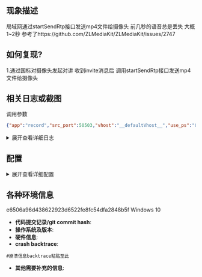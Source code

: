<!--
 请仔细阅读相关注释提示, 请务必根据提示填写相关信息.
 1. 信息不完整会影响问题的解决速度.
 1. 乱七八糟的渲染格式也会影响开发者心情, 同样会影响问题的解决. 提交前请务必点击 Preview/预览下反馈的显示效果.
 1. 不要删除模版内容, 模版的注释部分的内容不会显示，不需要删除，直接在各部分注释外面补充相关信息即可.
 -->

<!--
 markdown 语法参考:
 * https://docs.github.com/cn/get-started/writing-on-github/getting-started-with-writing-and-formatting-on-github/basic-writing-and-formatting-syntax
 * https://docs.github.com/en/get-started/writing-on-github/getting-started-with-writing-and-formatting-on-github/basic-writing-and-formatting-syntax
 -->

## 现象描述
 局域网通过startSendRtp接口发送mp4文件给摄像头 前几秒的语音总是丢失 大概1~2秒
参考了https://github.com/ZLMediaKit/ZLMediaKit/issues/2747
<!--
 在使用什么功能产生的问题? 其异常表现是什么?
 如: 在测试 WebRTC 功能时, 使用 Chrome 浏览器访问 ZLMediait 自带网页播放 FFmpeg 以 RTSP 协议推送的图像有卡顿/花屏.
 -->

## 如何复现?
1.通过国标对摄像头发起对讲 收到invite消息后 调用startSendRtp接口发送mp4文件给摄像头
<!--
  明确的复现步骤对快速解决问题极有帮助.
  格式参考:
    1. 首先 ...
    1. 然后 ...
    1. 期望 ..., 结果 ...
  -->

## 相关日志或截图
调用参数 
```json
{"app":"record","src_port":50503,"vhost":"__defaultVhost__","use_ps":"0","is_udp":"0","pt":8,"stream":"002.mp4","ssrc":"0000000115","only_audio":"1","from_mp4":"1"}
```
<!--
  由于日志通长较长, 建议将日志信息填写到下面的 "日志内容..."

  如果是程序异常崩溃/终止, 相关调用栈信息也极为有用, 可复制下面的格式, 添加相关调用栈信息.

  替换下面的 "日志内容..." 为实际日志内容.
  -->

<details>
<summary>展开查看详细日志</summary>
<pre>

```
#详细日志粘在这里!
```
</pre>
</details>

## 配置

<!--
  部分常见问题是由于配置错误导致的, 建议仔细阅读配置文件中的注释信息

  替换下面的 "配置内容..." 为实际配置内容.
  -->

<details>
<summary>展开查看详细配置</summary>
<pre>

```ini
; auto-generated by mINI class {

[api]
apiDebug=1
defaultSnap=E:/software/ZLMediaKit/www/logo.png
downloadRoot=E:/software/ZLMediaKit/www
secret=034523TF8yT83wh5Wvz73f7
snapRoot=E:/software/ZLMediaKit/www

[cluster]
origin_url=
retry_count=3
timeout_sec=15

[ffmpeg]
bin=/usr/bin/ffmpeg
cmd=%s -re -i %s -c:a aac -strict -2 -ar 44100 -ab 48k -c:v libx264 -f flv %s
log=E:/software/ZLMediaKit/log/ffmpeg/ffmpeg.log
restart_sec=0
snap=%s -rtsp_transport tcp -i %s -y -f mjpeg -frames:v 1 %s

[general]
check_nvidia_dev=1
enableVhost=0
enable_ffmpeg_log=0
flowThreshold=1024
maxStreamWaitMS=15000
mediaServerId=GQ3TF8yT83wh5Wvz
mergeWriteMS=0
resetWhenRePlay=1
streamNoneReaderDelayMS=20000
unready_frame_cache=100
wait_add_track_ms=3000
wait_track_ready_ms=10000

[hls]
broadcastRecordTs=0
deleteDelaySec=10
fastRegister=0
fileBufSize=65536
segDelay=0
segDur=2
segKeep=0
segNum=3
segRetain=5

[hook]
alive_interval=10.0
enable=1
on_flow_report=
on_http_access=
on_play=http://192.168.1.25:18080/index/hook/on_play
on_publish=http://192.168.1.25:18080/index/hook/on_publish
on_record_mp4=http://192.168.1.25:18080/index/hook/on_record_mp4
on_record_ts=
on_rtp_server_timeout=http://192.168.1.25:18080/index/hook/on_rtp_server_timeout
on_rtsp_auth=
on_rtsp_realm=
on_send_rtp_stopped=http://192.168.1.25:18080/index/hook/on_send_rtp_stopped
on_server_exited=
on_server_keepalive=http://192.168.1.25:18080/index/hook/on_server_keepalive
on_server_started=http://192.168.1.25:18080/index/hook/on_server_started
on_shell_login=
on_stream_changed=http://192.168.1.25:18080/index/hook/on_stream_changed
on_stream_none_reader=http://192.168.1.25:18080/index/hook/on_stream_none_reader
on_stream_not_found=http://192.168.1.25:18080/index/hook/on_stream_not_found
retry=1
retry_delay=3.0
stream_changed_schemas=rtsp/rtmp/fmp4/ts/hls/hls.fmp4
timeoutSec=20

[http]
allow_cross_domains=1
allow_ip_range=::1,127.0.0.1,172.16.0.0-172.31.255.255,192.168.0.0-192.168.255.255,10.0.0.0-10.255.255.255
charSet=utf-8
dirMenu=1
forbidCacheSuffix=
forwarded_ip_header=
keepAliveSecond=30
maxReqSize=40960
notFound=<html><head><title>404 Not Found</title></head><body bgcolor="white"><center><h1>�����ʵ���Դ�����ڣ�</h1></center><hr><center>ZLMediaKit(git hash:f49aed7/2024-03-02T06:25:32-04:00,branch:master,build time:2024-04-11T16:08:16)</center></body></html>
port=6080
rootPath=E:/software/ZLMediaKit/www
sendBufSize=65536
sslport=443
virtualPath=

[multicast]
addrMax=239.255.255.255
addrMin=239.0.0.0
udpTTL=64

[protocol]
add_mute_audio=1
auto_close=0
continue_push_ms=3000
enable_audio=1
enable_fmp4=1
enable_hls=1
enable_hls_fmp4=0
enable_mp4=0
enable_rtmp=1
enable_rtsp=1
enable_ts=1
fmp4_demand=0
hls_demand=0
hls_save_path=E:/software/ZLMediaKit/www
modify_stamp=2
mp4_as_player=0
mp4_max_second=3600
mp4_save_path=E:/software/ZLMediaKit/www
paced_sender_ms=0
rtmp_demand=0
rtsp_demand=0
ts_demand=0

[record]
appName=record
enableFmp4=0
fastStart=0
fileBufSize=65536
fileRepeat=0
sampleMS=500

[rtc]
datachannel_echo=1
externIP=
max_bitrate=0
min_bitrate=0
port=8000
preferredCodecA=PCMA,PCMA,opus,mpeg4-generic
preferredCodecV=H264,H265,AV1,VP9,VP8
rembBitRate=0
start_bitrate=0
tcpPort=8000
timeoutSec=15

[rtmp]
directProxy=1
enhanced=0
handshakeSecond=15
keepAliveSecond=15
port=1935
sslport=0

[rtp]
audioMtuSize=600
h264_stap_a=1
lowLatency=0
rtpMaxSize=10
videoMtuSize=1400

[rtp_proxy]
dumpDir=
gop_cache=1
h264_pt=98
h265_pt=99
opus_pt=100
port=10000
port_range=30000-30500
ps_pt=96
rtp_g711_dur_ms=100
timeoutSec=15
udp_recv_socket_buffer=4194304

[rtsp]
authBasic=0
directProxy=0
handshakeSecond=15
keepAliveSecond=15
lowLatency=0
port=554
rtpTransportType=-1
sslport=0

[shell]
maxReqSize=1024
port=0

[srt]
latencyMul=4
pktBufSize=8192
port=9000
timeoutSec=5

; } ---
```
</pre>
</details>

## 各种环境信息
e6506a96d438622923d6522fe8fc54dfa2848b5f
Windows 10
<!--
  请填写相关环境信息, 详细的环境信息有助于快速复现定位问题.

  * 代码提交记录, 可使用命令 `git rev-parse HEAD` 进行查看.
  * 操作系统及版本, 如: Windows 10, CentOS 7, ...
  * 硬件信息, 如: Intel, AMD, ARM, 飞腾, 龙芯, ...
  -->

* **代码提交记录/git commit hash**:
* **操作系统及版本**:
* **硬件信息**:
* **crash backtrace**:
```
#崩溃信息backtrace粘贴至此
```
* **其他需要补充的信息**:
